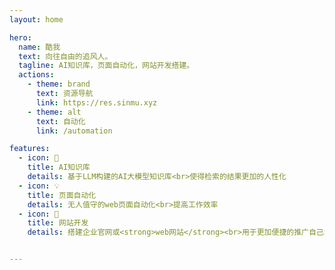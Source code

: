 ```yaml
---
layout: home

hero:
  name: 酷我
  text: 向往自由的追风人。
  tagline: AI知识库，页面自动化，网站开发搭建。
  actions:
    - theme: brand
      text: 资源导航
      link: https://res.sinmu.xyz
    - theme: alt
      text: 自动化
      link: /automation

features:
  - icon: 📖
    title: AI知识库
    details: 基于LLM构建的AI大模型知识库<br>使得检索的结果更加的人性化
  - icon: 💡
    title: 页面自动化
    details: 无人值守的web页面自动化<br>提高工作效率
  - icon: 💯
    title: 网站开发
    details: 搭建企业官网或<strong>web网站</strong><br>用于更加便捷的推广自己的服务


---
```

